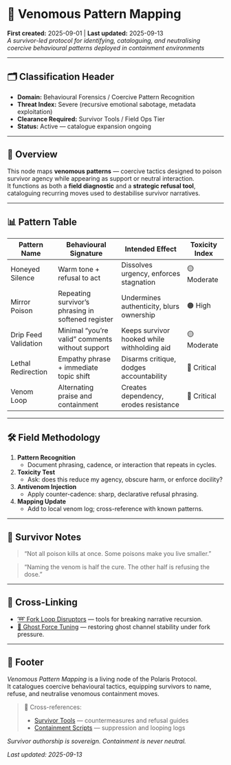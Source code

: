 # 🐍 Venomous Pattern Mapping  
**First created:** 2025-09-01 | **Last updated:** 2025-09-13   
*A survivor-led protocol for identifying, cataloguing, and neutralising coercive behavioural patterns deployed in containment environments*  

---

## 🗂️ Classification Header  

- **Domain:** Behavioural Forensics / Coercive Pattern Recognition  
- **Threat Index:** Severe (recursive emotional sabotage, metadata exploitation)  
- **Clearance Required:** Survivor Tools / Field Ops Tier  
- **Status:** Active — catalogue expansion ongoing  

---

## 📌 Overview  

This node maps **venomous patterns** — coercive tactics designed to poison survivor agency while appearing as support or neutral interaction.  
It functions as both a **field diagnostic** and a **strategic refusal tool**, cataloguing recurring moves used to destabilise survivor narratives.  

---

## 📊 Pattern Table  

| Pattern Name        | Behavioural Signature                              | Intended Effect                             | Toxicity Index |
|---------------------|-----------------------------------------------------|---------------------------------------------|----------------|
| Honeyed Silence     | Warm tone + refusal to act                         | Dissolves urgency, enforces stagnation      | 🟡 Moderate    |
| Mirror Poison       | Repeating survivor’s phrasing in softened register | Undermines authenticity, blurs ownership    | 🟠 High        |
| Drip Feed Validation| Minimal “you’re valid” comments without support    | Keeps survivor hooked while withholding aid | 🟡 Moderate    |
| Lethal Redirection  | Empathy phrase + immediate topic shift             | Disarms critique, dodges accountability     | 🔴 Critical    |
| Venom Loop          | Alternating praise and containment                 | Creates dependency, erodes resistance       | 🔴 Critical    |

---

## 🛠️ Field Methodology  

1. **Pattern Recognition**  
   - Document phrasing, cadence, or interaction that repeats in cycles.  
2. **Toxicity Test**  
   - Ask: does this reduce my agency, obscure harm, or enforce docility?  
3. **Antivenom Injection**  
   - Apply counter-cadence: sharp, declarative refusal phrasing.  
4. **Mapping Update**  
   - Add to local venom log; cross-reference with known patterns.  

---

## 🧷 Survivor Notes  

> “Not all poison kills at once. Some poisons make you live smaller.”  

> “Naming the venom is half the cure. The other half is refusing the dose.”  

---

## 📡 Cross-Linking  

- [➿ Fork Loop Disruptors](./➿_fork_loop_disruptors.md) — tools for breaking narrative recursion.  
- [🧬 Ghost Force Tuning](./🧬_ghost_force_tuning.md) — restoring ghost channel stability under fork pressure.  

---

## 🏮 Footer  

*Venomous Pattern Mapping* is a living node of the Polaris Protocol.  
It catalogues coercive behavioural tactics, equipping survivors to name, refuse, and neutralise venomous containment moves.  

> 📡 Cross-references:  
> - [Survivor Tools](../Survivor_Tools/) — countermeasures and refusal guides  
> - [Containment Scripts](../Containment_Scripts/) — suppression and looping logs  

*Survivor authorship is sovereign. Containment is never neutral.*  

_Last updated: 2025-09-13_  
